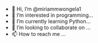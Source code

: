 - 👋 Hi, I’m @miriammwongela1
- 👀 I’m interested in programming...
- 🌱 I’m currently learning Python...
- 💞️ I’m looking to collaborate on ...
- 📫 How to reach me ...

<!---
miriammwongela1/miriammwongela1 is a ✨ special ✨ repository because its `README.md` (this file) appears on your GitHub profile.
You can click the Preview link to take a look at your changes.
--->
